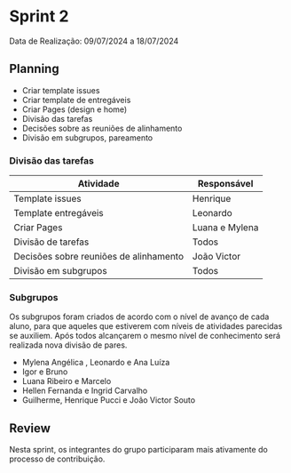 # Sprint 2

Data de Realização: 09/07/2024 a 18/07/2024

## Planning

- Criar template issues
- Criar template de entregáveis 
- Criar Pages (design e home)
- Divisão das tarefas
- Decisões sobre as reuniões de alinhamento
- Divisão em subgrupos, pareamento

### Divisão das tarefas

| Atividade | Responsável |
| --------- | ----------- |
| Template issues | Henrique |
| Template entregáveis | Leonardo |
| Criar Pages | Luana e Mylena |
| Divisão de tarefas | Todos |
| Decisões sobre reuniões de alinhamento | João Victor |
| Divisão em subgrupos | Todos |

### Subgrupos 

Os subgrupos foram criados de acordo com o nível de avanço de cada aluno, para que aqueles que estiverem com níveis de atividades parecidas se auxiliem. Após todos alcançarem o mesmo nível de conhecimento será realizada nova divisão de pares.

- Mylena Angélica , Leonardo e Ana Luíza
- Igor e Bruno
- Luana Ribeiro e Marcelo 
- Hellen Fernanda e Ingrid Carvalho
- Guilherme, Henrique Pucci e João Victor Souto

## Review

Nesta sprint, os integrantes do grupo participaram mais ativamente do processo de contribuição. 